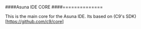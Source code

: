 ####Asuna IDE CORE
####==============

This is the main core for the Asuna IDE.
Its based on (C9's SDK)[https://github.com/c9/core]

